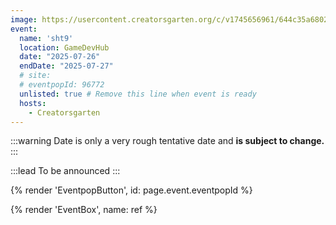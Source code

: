```yaml
---
image: https://usercontent.creatorsgarten.org/c/v1745656961/644c35a6802c02345887f156/image_iqd4le.webp
event:
  name: 'sht9'
  location: GameDevHub
  date: "2025-07-26"
  endDate: "2025-07-27"
  # site:
  # eventpopId: 96772
  unlisted: true # Remove this line when event is ready
  hosts:
    - Creatorsgarten
---
```


:::warning
Date is only a very rough tentative date and **is subject to change.**
:::

:::lead
To be announced
:::

{% render 'EventpopButton', id: page.event.eventpopId %}

{% render 'EventBox', name: ref %}